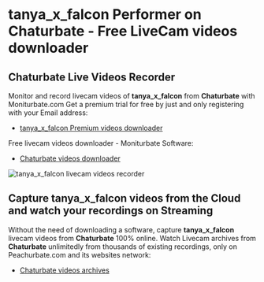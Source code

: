 # tanya_x_falcon Performer on Chaturbate - Free LiveCam videos downloader

## Chaturbate Live Videos Recorder

Monitor and record livecam videos of **tanya_x_falcon** from **Chaturbate** with Moniturbate.com
Get a premium trial for free by just and only registering with your Email address:
* [tanya_x_falcon Premium videos downloader](https://moniturbate.com/request-demo-licence-key.html)

Free livecam videos downloader - Moniturbate Software:
* [Chaturbate videos downloader](https://moniturbate.com/moniturbate-download-software.html)

![tanya_x_falcon livecam videos recorder](https://peachurnet.com/templates/moniturbate-software.png)


## Capture tanya_x_falcon videos from the Cloud and watch your recordings on Streaming

Without the need of downloading a software, capture **tanya_x_falcon** livecam videos from **Chaturbate** 100% online.
Watch Livecam archives from **Chaturbate** unlimitedly from thousands of existing recordings, only on Peachurbate.com and its websites network:
* [Chaturbate videos archives](https://peachurnet.com/)